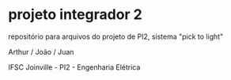 # projeto integrador 2

repositório para arquivos do projeto de PI2, sistema "pick to light"

Arthur / João / Juan

IFSC Joinville - PI2 - Engenharia Elétrica
